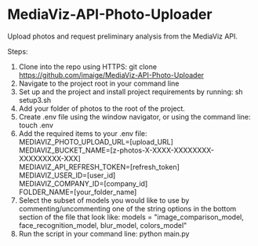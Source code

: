 # MediaViz-API-Photo-Uploader
Upload photos and request preliminary analysis from the MediaViz API.

Steps:
1. Clone into the repo using HTTPS: git clone https://github.com/imaige/MediaViz-API-Photo-Uploader
2. Navigate to the project root in your command line
3. Set up and the project and install project requirements by running: sh setup3.sh
4. Add your folder of photos to the root of the project.
5. Create .env file using the window navigator, or using the command line: touch .env
6. Add the required items to your .env file: \
    MEDIAVIZ_PHOTO_UPLOAD_URL=[upload_URL] \
    MEDIAVIZ_BUCKET_NAME=[z-photos-X-XXXX-XXXXXXXX-XXXXXXXXX-XXX] \
    MEDIAVIZ_API_REFRESH_TOKEN=[refresh_token] \
    MEDIAVIZ_USER_ID=[user_id] \
    MEDIAVIZ_COMPANY_ID=[company_id] \
    FOLDER_NAME=[your_folder_name] 
7. Select the subset of models you would like to use by commenting/uncommenting one of the string options in the bottom section of the file that look like: models = "image_comparison_model, face_recognition_model, blur_model, colors_model"
8. Run the script in your command line: python main.py
